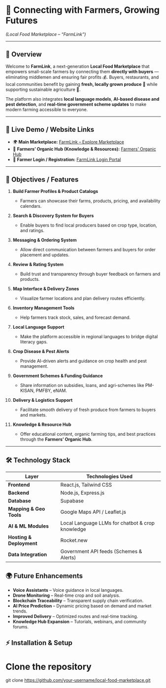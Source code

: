 # 🌱 Connecting with Farmers, Growing Futures  
*(Local Food Marketplace – “FarmLink”)*

---

## 🌟 Overview
Welcome to **FarmLink**, a next-generation **Local Food Marketplace** that empowers small-scale farmers by connecting them **directly with buyers** — eliminating middlemen and ensuring fair profits 💰. Buyers, restaurants, and local communities benefit by gaining **fresh, locally grown produce** 🥦 while supporting sustainable agriculture 🌾.  

The platform also integrates **local language models**, **AI-based disease and pest detection**, and **real-time government scheme updates** to make modern farming accessible to everyone.  

---

## 🔗 Live Demo / Website Links
- 🌍 **Main Marketplace:** [FarmLink – Explore Marketplace](https://farmlink-pljrr29.public.builtwithrocket.new)  
- 🌿 **Farmers’ Organic Hub (Knowledge & Resources):** [Farmers’ Organic Hub](https://farmers-organic-hub-s7sno48.public.builtwithrocket.new)  
- 🔐 **Farmer Login / Registration:** [FarmLink Login Portal](https://farmerlink-fz48r10.public.builtwithrocket.new)  

---

## 🎯 Objectives / Features

1. **Build Farmer Profiles & Product Catalogs**  
   - Farmers can showcase their farms, products, pricing, and availability calendars.  

2. **Search & Discovery System for Buyers**  
   - Enable buyers to find local producers based on crop type, location, and ratings.  

3. **Messaging & Ordering System**  
   - Allow direct communication between farmers and buyers for order placement and updates.  

4. **Review & Rating System**  
   - Build trust and transparency through buyer feedback on farmers and products.  

5. **Map Interface & Delivery Zones**  
   - Visualize farmer locations and plan delivery routes efficiently.  

6. **Inventory Management Tools**  
   - Help farmers track stock, sales, and forecast demand.  

7. **Local Language Support**  
   - Make the platform accessible in regional languages to bridge digital literacy gaps.  

8. **Crop Disease & Pest Alerts**  
   - Provide AI-driven alerts and guidance on crop health and pest management.  

9. **Government Schemes & Funding Guidance**  
   - Share information on subsidies, loans, and agri-schemes like PM-KISAN, PMFBY, eNAM.  

10. **Delivery & Logistics Support**  
    - Facilitate smooth delivery of fresh produce from farmers to buyers and markets.  

11. **Knowledge & Resource Hub**  
    - Offer educational content, organic farming tips, and best practices through the **Farmers’ Organic Hub**.  

---

## 🛠️ Technology Stack
| Layer | Technologies Used |
|-------|------------------|
| **Frontend** | React.js, Tailwind CSS |
| **Backend** | Node.js, Express.js |
| **Database** | Supabase |
| **Mapping & Geo Tools** | Google Maps API / Leaflet.js |
| **AI & ML Modules** | Local Language LLMs for chatbot & crop knowledge |
| **Hosting & Deployment** | Rocket.new |
| **Data Integration** | Government API feeds (Schemes & Alerts) |

## 🌍 Future Enhancements

- **Voice Assistants** – Voice guidance in local languages.  
- **Drone Monitoring** – Real-time crop and soil analysis.  
- **Blockchain Traceability** – Transparent supply chain verification.  
- **AI Price Prediction** – Dynamic pricing based on demand and market trends.  
- **Improved Delivery** – Optimized routes and real-time tracking.  
- **Knowledge Hub Expansion** – Tutorials, webinars, and community forums.

## ⚡ Installation & Setup

# Clone the repository
git clone https://github.com/your-username/local-food-marketplace.git

